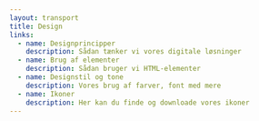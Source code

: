 ```yaml
---
layout: transport
title: Design
links:
  - name: Designprincipper
    description: Sådan tænker vi vores digitale løsninger
  - name: Brug af elementer
    description: Sådan bruger vi HTML-elementer
  - name: Designstil og tone
    description: Vores brug af farver, font med mere
  - name: Ikoner
    description: Her kan du finde og downloade vores ikoner
---
```


            
            
            
            
            
            
            
            
